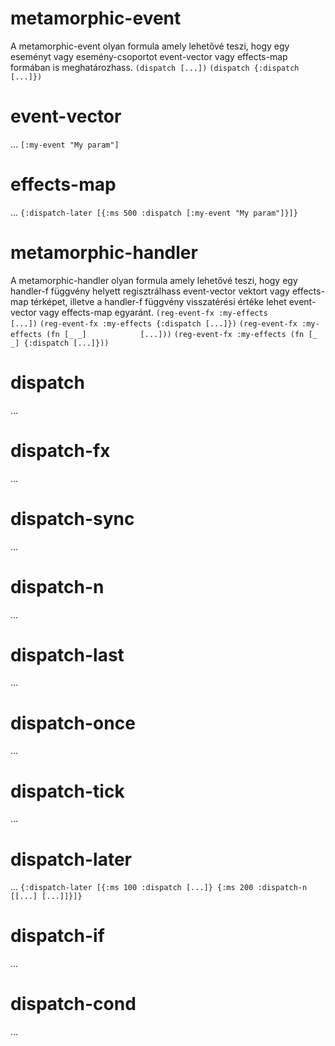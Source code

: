 
# metamorphic-event
  A metamorphic-event olyan formula amely lehetővé teszi, hogy egy eseményt vagy
  esemény-csoportot event-vector vagy effects-map formában is meghatározhass.
  `(dispatch [...])`
  `(dispatch {:dispatch [...]})`



# event-vector
  ...
  `[:my-event "My param"]`



# effects-map
  ...
  `{:dispatch-later [{:ms 500 :dispatch [:my-event "My param"]}]}`



# metamorphic-handler
  A metamorphic-handler olyan formula amely lehetővé teszi, hogy egy handler-f
  függvény helyett regisztrálhass event-vector vektort vagy effects-map térképet,
  illetve a handler-f függvény visszatérési értéke lehet event-vector vagy
  effects-map egyaránt.
  `(reg-event-fx :my-effects            [...])`
  `(reg-event-fx :my-effects {:dispatch [...]})`
  `(reg-event-fx :my-effects (fn [_ _]            [...]))`
  `(reg-event-fx :my-effects (fn [_ _] {:dispatch [...]}))`



# dispatch
  ...



# dispatch-fx
  ...



# dispatch-sync
  ...



# dispatch-n
  ...



# dispatch-last
  ...



# dispatch-once
  ...



# dispatch-tick
  ...



# dispatch-later
  ...
  `{:dispatch-later [{:ms 100 :dispatch [...]}
                     {:ms 200 :dispatch-n [[...] [...]]}]}`



# dispatch-if
  ...



# dispatch-cond
  ...
